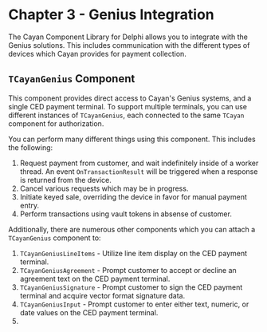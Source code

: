 # Chapter 3 - Genius Integration

The Cayan Component Library for Delphi allows you to integrate with the Genius solutions. This includes communication with the different types of devices which Cayan provides for payment collection.

## `TCayanGenius` Component

This component provides direct access to Cayan's Genius systems, and a single CED payment terminal. To support multiple terminals, you can use different instances of `TCayanGenius`, each connected to the same `TCayan` component for authorization. 

You can perform many different things using this component. This includes the following:

1. Request payment from customer, and wait indefinitely inside of a worker thread. An event `OnTransactionResult` will be triggered when a response is returned from the device.
2. Cancel various requests which may be in progress.
3. Initiate keyed sale, overriding the device in favor for manual payment entry. 
4. Perform transactions using vault tokens in absense of customer.

Additionally, there are numerous other components which you can attach a `TCayanGenius` component to:

1. `TCayanGeniusLineItems` - Utilize line item display on the CED payment terminal.
2. `TCayanGeniusAgreement` - Prompt customer to accept or decline an agreement text on the CED payment terminal.
3. `TCayanGeniusSignature` - Prompt customer to sign the CED payment terminal and acquire vector format signature data.
4. `TCayanGeniusInput` - Prompt customer to enter either text, numeric, or date values on the CED payment terminal.
5. 

